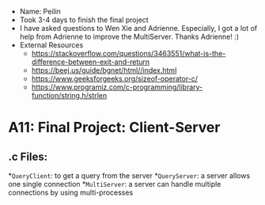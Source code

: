 - Name: Peilin
- Took 3-4 days to finish the final project
- I have asked questions to Wen Xie and Adrienne. Especially, I got a lot of help from Adrienne to improve the MultiServer. Thanks Adrienne! :)
- External Resources
    - https://stackoverflow.com/questions/3463551/what-is-the-difference-between-exit-and-return
    - https://beej.us/guide/bgnet/html//index.html
    - https://www.geeksforgeeks.org/sizeof-operator-c/
    - https://www.programiz.com/c-programming/library-function/string.h/strlen

# A11: Final Project: Client-Server

## .c Files:
*```QueryClient```: to get a query from the server
*```QueryServer```: a server allows one single connection
*```MultiServer```: a server can handle multiple connections by using multi-processes